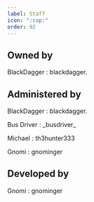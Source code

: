 ```yaml
---
label: Staff
icon: ":cop:"
order: 92
---
```

## Owned by
BlackDagger
:   blackdagger.

## Administered by
BlackDagger
:   blackdagger.

Bus Driver
:   \_busdriver\_

Michael
:   th3hunter333

Gnomi
:    gnominger

## Developed by
Gnomi
:    gnominger